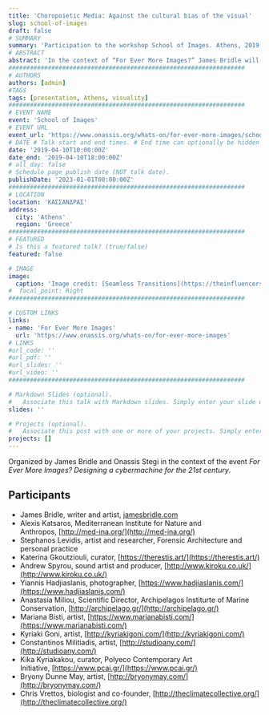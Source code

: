 ```yaml
---
title: 'Choropoietic Media: Against the cultural bias of the visual'
slug: school-of-images
draft: false
# SUMMARY
summary: 'Participation to the workshop School of Images. Athens, 2019.'
# ABSTRACT 
abstract: 'In the context of “For Ever More Images?” James Bridle will be leading a workshop with artists, technologists, and environmental activists to explore the role of images and other art forms in the way we see and appreciate the changes occurring to our entangled ecosystems and political systems, in Greece and around the Mediterranean.'
##################################################################
# AUTHORS 
authors: [admin]
#TAGS
tags: [presentation, Athens, visuality]
##################################################################
# EVENT NAME 
event: 'School of Images'
# EVENT URL 
event_url: 'https://www.onassis.org/whats-on/for-ever-more-images/school-of-images-a-workshop-with-james-bridle'
# DATE # Talk start and end times. # End time can optionally be hidden by prefixing the line with `#`.
date: '2019-04-10T10:00:00Z'
date_end: '2019-04-10T18:00:00Z'
# all_day: false
# Schedule page publish date (NOT talk date).
publishDate: '2023-01-01T00:00:00Z'
##################################################################
# LOCATION 
location: 'ΚΑΣΣΑΝΔΡΑΣ'
address:
  city: 'Athens'
  region: 'Greece'
##################################################################
# FEATURED
# Is this a featured talk? (true/false)
featured: false

# IMAGE 
image:
  caption: 'Image credit: [Seamless Transitions](https://theinfluencers.org/en/james-bridle) (James Bridle)'
#  focal_point: Right
##################################################################

# CUSTOM LINKS 
links:
- name: 'For Ever More Images'
  url: 'https://www.onassis.org/whats-on/for-ever-more-images'
# LINKS 
#url_code: ''
#url_pdf: ''
#url_slides: ''
#url_video: ''
##################################################################

# Markdown Slides (optional).
#   Associate this talk with Markdown slides. Simply enter your slide deck's filename without extension. Otherwise, set `slides = ""`.
slides: ''

# Projects (optional).
#   Associate this post with one or more of your projects. Simply enter your project's folder or file name without extension. Otherwise, set `projects = []`.
projects: []
---
```


Organized by James Bridle and Onassis Stegi in the context of the event *For Ever More Images? Designing a cybermachine for the 21st century*. 

## Participants 
  
- James Bridle, writer and artist, [jamesbridle.com](http://jamesbridle.com/)  
- Alexis Katsaros, Mediterranean Institute for Nature and Anthropos, [http://med-ina.org/](http://med-ina.org/)  
- Stephanos Levidis, artist and researcher, Forensic Architecture and personal practice  
- Katerina Gkoutziouli, curator, [https://therestis.art/](https://therestis.art/)  
- Andrew Spyrou, sound artist and producer, [http://www.kiroku.co.uk/](http://www.kiroku.co.uk/)  
- Yiannis Hadjiaslanis, photographer, [https://www.hadjiaslanis.com/](https://www.hadjiaslanis.com/)  
- Anastasia Miliou, Scientific Director, Archipelagos Institurte of Marine Conservation, [http://archipelago.gr/](http://archipelago.gr/)  
- Mariana Bisti, artist, [https://www.marianabisti.com/](https://www.marianabisti.com/)  
- Kyriaki Goni, artist, [http://kyriakigoni.com/](http://kyriakigoni.com/)  
- Constantinos Militiadis, artist, [http://studioany.com/](http://studioany.com/)  
- Kika Kyriakakou, curator, Polyeco Contemporary Art Initiative, [https://www.pcai.gr/](https://www.pcai.gr/)  
- Bryony Dunne May, artist, [http://bryonymay.com/](http://bryonymay.com/)  
- Chris Vrettos, biologist and co-founder, [http://theclimatecollective.org/](http://theclimatecollective.org/)